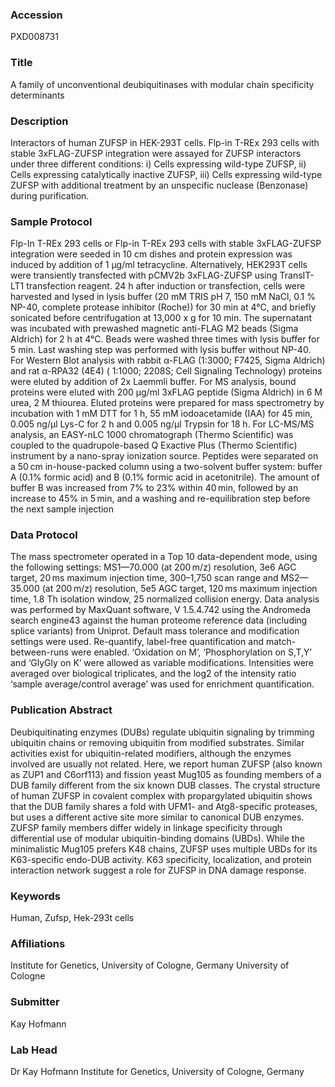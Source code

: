 ### Accession
PXD008731

### Title
A family of unconventional deubiquitinases with modular chain specificity determinants

### Description
Interactors of human ZUFSP in HEK-293T cells. Flp-in T-REx 293 cells with stable 3xFLAG-ZUFSP integration were assayed for ZUFSP interactors under three different conditions: i) Cells expressing wild-type ZUFSP, ii) Cells expressing catalytically inactive ZUFSP, iii) Cells expressing wild-type ZUFSP with additional treatment by an unspecific nuclease (Benzonase) during purification.

### Sample Protocol
Flp-In T-REx 293 cells or Flp-in T-REx 293 cells with stable 3xFLAG-ZUFSP integration were seeded in 10 cm dishes and protein expression was induced by addition of 1 µg/ml tetracycline. Alternatively, HEK293T cells were transiently transfected with pCMV2b 3xFLAG-ZUFSP using TransIT-LT1 transfection reagent. 24 h after induction or transfection, cells were harvested and lysed in lysis buffer (20 mM TRIS pH 7, 150 mM NaCl, 0.1 % NP-40, complete protease inhibitor (Roche)) for 30 min at 4°C, and briefly sonicated before centrifugation at 13,000 x g for 10 min. The supernatant was incubated with prewashed magnetic anti-FLAG M2 beads (Sigma Aldrich) for 2 h at 4°C. Beads were washed three times with lysis buffer for 5 min. Last washing step was performed with lysis buffer without NP-40. For Western Blot analysis with rabbit α-FLAG (1:3000; F7425, Sigma Aldrich) and rat α-RPA32 (4E4) ( 1:1000; 2208S; Cell Signaling Technology) proteins were eluted by addition of 2x Laemmli buffer. For MS analysis, bound proteins were eluted with 200 µg/ml 3xFLAG peptide (Sigma Aldrich) in 6 M urea, 2 M thiourea. Eluted proteins were prepared for mass spectrometry by incubation with 1 mM DTT for 1 h, 55 mM iodoacetamide (IAA) for 45 min, 0.005 ng/µl Lys-C for 2 h and 0.005 ng/µl Trypsin for 18 h. For LC-MS/MS analysis, an EASY-nLC 1000 chromatograph (Thermo Scientific) was coupled to the quadrupole-based Q Exactive Plus (Thermo Scientific) instrument by a nano-spray ionization source. Peptides were separated on a 50 cm in-house-packed column using a two-solvent buffer system: buffer A (0.1% formic acid) and B (0.1% formic acid in acetonitrile). The amount of buffer B was increased from 7% to 23% within 40 min, followed by an increase to 45% in 5 min, and a washing and re-equilibration step before the next sample injection

### Data Protocol
The mass spectrometer operated in a Top 10 data-dependent mode, using the following settings: MS1—70.000 (at 200 m/z) resolution, 3e6 AGC target, 20 ms maximum injection time, 300–1,750 scan range and MS2—35.000 (at 200 m/z) resolution, 5e5 AGC target, 120 ms maximum injection time, 1.8 Th isolation window, 25 normalized collision energy. Data analysis was performed by MaxQuant software, V 1.5.4.742 using the Andromeda search engine43 against the human proteome reference data (including splice variants) from Uniprot. Default mass tolerance and modification settings were used. Re-quantify, label-free quantification and match-between-runs were enabled. ‘Oxidation on M’, ‘Phosphorylation on S,T,Y’ and ‘GlyGly on K’ were allowed as variable modifications. Intensities were averaged over biological triplicates, and the log2 of the intensity ratio ‘sample average/control average’ was used for enrichment quantification.

### Publication Abstract
Deubiquitinating enzymes (DUBs) regulate ubiquitin signaling by trimming ubiquitin chains or removing ubiquitin from modified substrates. Similar activities exist for ubiquitin-related modifiers, although the enzymes involved are usually not related. Here, we report human ZUFSP&#xa0;(also known as ZUP1 and C6orf113) and fission yeast Mug105 as founding members of a DUB family different from the six known DUB classes. The crystal structure of human ZUFSP in covalent complex with propargylated ubiquitin shows that the DUB family shares a fold with UFM1- and Atg8-specific proteases, but uses a different active site more similar to canonical DUB enzymes. ZUFSP family members differ widely in linkage specificity through differential use of modular ubiquitin-binding domains (UBDs). While the minimalistic Mug105 prefers K48 chains, ZUFSP uses multiple UBDs for its K63-specific endo-DUB activity. K63 specificity, localization, and protein interaction network suggest a role for ZUFSP in DNA damage response.

### Keywords
Human, Zufsp, Hek-293t cells

### Affiliations
Institute for Genetics, University of Cologne, Germany
University of Cologne

### Submitter
Kay Hofmann

### Lab Head
Dr Kay Hofmann
Institute for Genetics, University of Cologne, Germany


